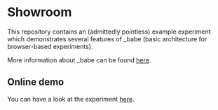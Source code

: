 # Showroom

This repository contains an (admittedly pointless) example experiment which demonstrates several features of _babe (basic architecture for browser-based experiments).

More information about _babe can be found [here](https://babe-project.github.io/babe_site/).

## Online demo
You can have a look at the experiment [here](https://babe-showroom.netlify.com/).
